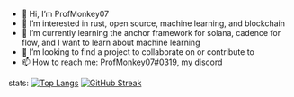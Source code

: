 - 👋 Hi, I’m ProfMonkey07
- 👀 I’m interested in rust, open source, machine learning, and blockchain
- 🌱 I’m currently learning the anchor framework for solana, cadence for flow, and I want to learn about machine learning
- 💞️ I’m looking to find a project to collaborate on or contribute to
- 📫 How to reach me: ProfMonkey07#0319, my discord

stats:
[![Top Langs](https://github-readme-stats.vercel.app/api/top-langs/?username=ProfMonkey07&layout=compact)](https://github.com/yushi1007)
[![GitHub Streak](http://github-readme-streak-stats.herokuapp.com?user=ProfMonkey07&theme=dark&background=000000)](https://git.io/streak-stats)
